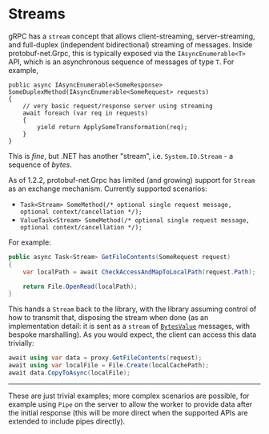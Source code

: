 # Streams

gRPC has a `stream` concept that allows client-streaming, server-streaming, and full-duplex (independent bidirectional) streaming of messages. Inside
protobuf-net.Grpc, this is typically exposed via the `IAsyncEnumerable<T>` API, which is an asynchronous sequence of messages of type `T`. For example,

```
public async IAsyncEnumerable<SomeResponse> SomeDuplexMethod(IAsyncEnumerable<SomeRequest> requests)
{
    // very basic request/response server using streaming
    await foreach (var req in requests)
    {
        yield return ApplySomeTransformation(req);
    }
}
```

This is *fine*, but .NET has another "stream", i.e. `System.IO.Stream` - a sequence of *bytes*.

As of 1.2.2, protobuf-net.Grpc has limited (and growing) support for `Stream` as an exchange mechanism. Currently supported scenarios:

- `Task<Stream> SomeMethod(/* optional single request message, optional context/cancellation */);`
- `ValueTask<Stream> SomeMethod(/* optional single request message, optional context/cancellation */);`

For example:

``` c#
public async Task<Stream> GetFileContents(SomeRequest request)
{
    var localPath = await CheckAccessAndMapToLocalPath(request.Path);

    return File.OpenRead(localPath);
}
```

This hands a `Stream` back to the library, with the library assuming control of how to transmit that, disposing the stream when done (as an implementation detail: it
is sent as a `stream` of [`BytesValue`](https://github.com/protocolbuffers/protobuf/blob/main/src/google/protobuf/wrappers.proto) messages,
with bespoke marshalling). As you would expect, the client can access this data trivially:

``` c#
await using var data = proxy.GetFileContents(request);
await using var localFile = File.Create(localCachePath);
await data.CopyToAsync(localFile);
```

---

These are just trivial examples; more complex scenarios are possible, for example using `Pipe` on the server to allow the worker to provide
data after the initial response (this will be more direct when the supported APIs are extended to include pipes directly).